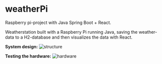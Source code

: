 # weatherPi
Raspberry pi-project with Java Spring Boot + React.

Weatherstation built with a Raspberry Pi running Java, saving the weather-data to a H2-database and then visualizes the data with React. 

**System design:**
![structure](https://dl.dropboxusercontent.com/u/6055409/weatherPi_system-architecture.png)

**Testing the hardware:**
![hardware](https://dl.dropboxusercontent.com/u/6055409/weatherPi-1.jpg)
